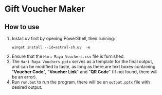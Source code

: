 # Gift Voucher Maker

## How to use
1. Install uv first by opening PowerShell, then running:
    ```
    winget install --id=astral-sh.uv  -e
    ```
1. Ensure that the `Hari Raya Vouchers.csv` file is furnished.
1. The `Hari Raya Vouchers.pptx` serves as a template for the final output, and can be modified to taste, as long as there are text boxes containing "**Voucher Code**", "**Voucher Link**" and "**QR Code**" (If not found, there will be an error).
1. Run `run.bat` to run the program, there will be an `output.pptx` file with desired output.